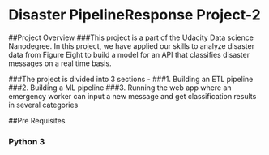 # Disaster PipelineResponse Project-2

##Project Overview
###This project is a part of the Udacity Data science Nanodegree. In this project, we have applied our skills to analyze disaster data from Figure Eight to build a model for an API that classifies disaster messages on a real time basis.

###The project is divided into 3 sections -
###1. Building an ETL pipeline
###2. Building a ML pipeline
###3. Running the web app where an emergency worker can input a new message and get classification results in several categories

##Pre Requisites
### Python 3
